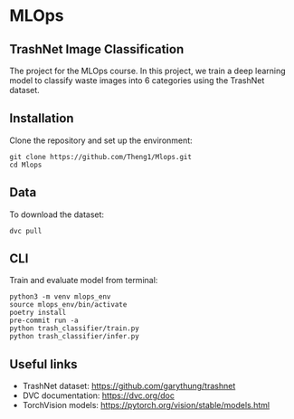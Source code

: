 # MLOps

## TrashNet Image Classification

The project for the MLOps course. In this project, we train a deep learning model to classify waste images into 6 categories using the TrashNet dataset.


## Installation

Clone the repository and set up the environment:

```
git clone https://github.com/Theng1/Mlops.git
cd Mlops
```

## Data

To download the dataset:

```
dvc pull
```

## CLI

Train and evaluate model from terminal:

```
python3 -m venv mlops_env
source mlops_env/bin/activate
poetry install
pre-commit run -a
python trash_classifier/train.py
python trash_classifier/infer.py
```


## Useful links

- TrashNet dataset: https://github.com/garythung/trashnet
- DVC documentation: https://dvc.org/doc
- TorchVision models: https://pytorch.org/vision/stable/models.html
